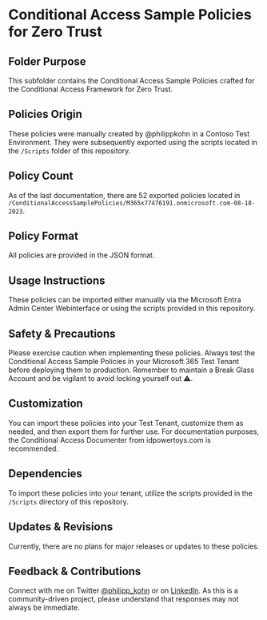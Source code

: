 # Conditional Access Sample Policies for Zero Trust

## Folder Purpose
This subfolder contains the Conditional Access Sample Policies crafted for the Conditional Access Framework for Zero Trust.

## Policies Origin
These policies were manually created by @philippkohn in a Contoso Test Environment. They were subsequently exported using the scripts located in the `/Scripts` folder of this repository.

## Policy Count
As of the last documentation, there are 52 exported policies located in `/ConditionalAccessSamplePolicies/M365x77476191.onmicrosoft.com-08-18-2023`.

## Policy Format
All policies are provided in the JSON format.

## Usage Instructions
These policies can be imported either manually via the Microsoft Entra Admin Center Webinterface or using the scripts provided in this repository.

## Safety & Precautions 
Please exercise caution when implementing these policies. Always test the Conditional Access Sample Policies in your Microsoft 365 Test Tenant before deploying them to production. Remember to maintain a Break Glass Account and be vigilant to avoid locking yourself out ⚠️.

## Customization
You can import these policies into your Test Tenant, customize them as needed, and then export them for further use. For documentation purposes, the Conditional Access Documenter from idpowertoys.com is recommended.

## Dependencies
To import these policies into your tenant, utilize the scripts provided in the `/Scripts` directory of this repository.

## Updates & Revisions
Currently, there are no plans for major releases or updates to these policies.

## Feedback & Contributions
Connect with me on Twitter [@philipp_kohn](https://twitter.com/philipp_kohn) or on [LinkedIn](https://www.linkedin.com/in/philippkohn/). As this is a community-driven project, please understand that responses may not always be immediate.
